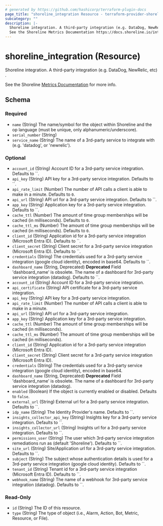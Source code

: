 ```yaml
---
# generated by https://github.com/hashicorp/terraform-plugin-docs
page_title: "shoreline_integration Resource - terraform-provider-shoreline"
subcategory: ""
description: |-
  Shoreline integration. A third-party integration (e.g. DataDog, NewRelic, etc) .
  See the Shoreline Metrics Documentation https://docs.shoreline.io/integrations for more info.
---
```


# shoreline_integration (Resource)

Shoreline integration. A third-party integration (e.g. DataDog, NewRelic, etc) .

See the Shoreline [Metrics Documentation](https://docs.shoreline.io/integrations) for more info.



<!-- schema generated by tfplugindocs -->
## Schema

### Required

- `name` (String) The name/symbol for the object within Shoreline and the op language (must be unique, only alphanumeric/underscore).
- `serial_number` (String)
- `service_name` (String) The name of a 3rd-party service to integrate with (e.g. 'datadog', or 'newrelic').

### Optional

- `account_id` (String) Account ID for a 3rd-party service integration. Defaults to ``.
- `api_key` (String) API key for a 3rd-party service integration. Defaults to ``.
- `api_rate_limit` (Number) The number of API calls a client is able to make in a minute. Defaults to `0`.
- `api_url` (String) API url for a 3rd-party service integration. Defaults to ``.
- `app_key` (String) Application key for a 3rd-party service integration. Defaults to ``.
- `cache_ttl` (Number) The amount of time group memberships will be cached (in milliseconds). Defaults to `0`.
- `cache_ttl_ms` (Number) The amount of time group memberships will be cached (in milliseconds). Defaults to `0`.
- `client_id` (String) Application id for a 3rd-party service integration (Microsoft Entra ID). Defaults to ``.
- `client_secret` (String) Client secret for a 3rd-party service integration (Microsoft Entra ID). Defaults to ``.
- `credentials` (String) The credentials used for a 3rd-party service integration (google cloud identity), encoded in base64. Defaults to ``.
- `dashboard_name` (String, Deprecated) **Deprecated** Field 'dashboard_name' is obsolete. The name of a dashboard for 3rd-party service integration (datadog). Defaults to ``.
- `account_id` (String) Account ID for a 3rd-party service integration.
- `api_certificate` (String) API certificate for a 3rd-party service integration.
- `api_key` (String) API key for a 3rd-party service integration.
- `api_rate_limit` (Number) The number of API calls a client is able to make in a minute.
- `api_url` (String) API url for a 3rd-party service integration.
- `app_key` (String) Application key for a 3rd-party service integration.
- `cache_ttl` (Number) The amount of time group memberships will be cached (in milliseconds).
- `cache_ttl_ms` (Number) The amount of time group memberships will be cached (in milliseconds).
- `client_id` (String) Application id for a 3rd-party service integration (Microsoft Entra ID).
- `client_secret` (String) Client secret for a 3rd-party service integration (Microsoft Entra ID).
- `credentials` (String) The credentials used for a 3rd-party service integration (google cloud identity), encoded in base64.
- `dashboard_name` (String, Deprecated) **Deprecated** Field 'dashboard_name' is obsolete. The name of a dashboard for 3rd-party service integration (datadog).
- `enabled` (Boolean) If the object is currently enabled or disabled. Defaults to `false`.
- `external_url` (String) External url for a 3rd-party service integration. Defaults to ``.
- `idp_name` (String) The Identity Provider's name. Defaults to ``.
- `insights_collector_api_key` (String) Insights key for a 3rd-party service integration. Defaults to ``.
- `insights_collector_url` (String) Insights url for a 3rd-party service integration. Defaults to ``.
- `permissions_user` (String) The user which 3rd-party service integration remediations run as (default 'Shoreline'). Defaults to ``.
- `site_url` (String) Site/Application url for a 3rd-party service integration. Defaults to ``.
- `subject` (String) The subject whose authentication details is used for a 3rd-party service integration (google cloud identity). Defaults to ``.
- `tenant_id` (String) Tenant id for a 3rd-party service integration (Microsoft Entra ID). Defaults to ``.
- `webhook_name` (String) The name of a webhook for 3rd-party service integration (datadog). Defaults to ``.

### Read-Only

- `id` (String) The ID of this resource.
- `type` (String) The type of object (i.e., Alarm, Action, Bot, Metric, Resource, or File).
